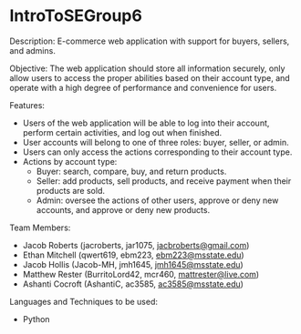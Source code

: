 # IntroToSEGroup6

Description:
  E-commerce web application with support for buyers, sellers, and admins. 

Objective:
  The web application should store all information securely, only allow users to access the proper abilities based on their account type, and operate with a high degree of performance and convenience for users.

Features:
  - Users of the web application will be able to log into their account, perform certain activities, and log out when finished. 
  - User accounts will belong to one of three roles: buyer, seller, or admin.
  - Users can only access the actions corresponding to their account type.
  - Actions by account type:
    - Buyer: search, compare, buy, and return products.
    - Seller: add products, sell products, and receive payment when their products are sold.
    - Admin: oversee the actions of other users, approve or deny new accounts, and approve or deny new products.

Team Members:
  - Jacob Roberts (jacroberts, jar1075, jacbroberts@gmail.com)
  - Ethan Mitchell (qwert619, ebm223, ebm223@msstate.edu)
  - Jacob Hollis (Jacob-MH, jmh1645, jmh1645@msstate.edu)
  - Matthew Rester (BurritoLord42, mcr460, mattrester@live.com)
  - Ashanti Cocroft (AshantiC, ac3585, ac3585@msstate.edu)

Languages and Techniques to be used:
  - Python

